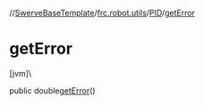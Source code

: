 //[SwerveBaseTemplate](../../../index.md)/[frc.robot.utils](../index.md)/[PID](index.md)/[getError](get-error.md)

# getError

[jvm]\

public double[getError](get-error.md)()
